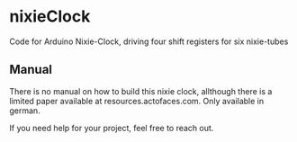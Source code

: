 # nixieClock
Code for Arduino Nixie-Clock, driving four shift registers for six nixie-tubes

## Manual
There is no manual on how to build this nixie clock, allthough there is a limited paper available at resources.actofaces.com. Only available in german.

If you need help for your project, feel free to reach out.
